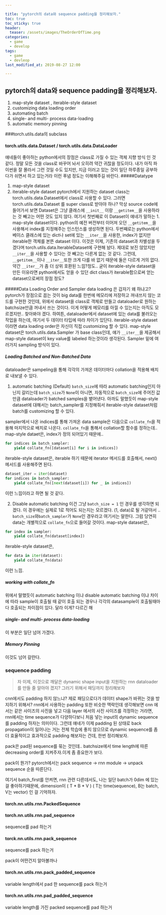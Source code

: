 ```yaml
---

title: "pytorch의 data와 sequence padding을 정리해보자."
toc: true
toc_sticky: true
header:
  teaser: /assets/images/TheOrderOfTime.png
categories: 
  - game
  - develop
tags:
  - game
  - devleop
last_modified_at: 2019-08-27 12:00

---
```


## pytorch의 data와 sequence padding을 정리해보자.

1.  map-style dataset , iterable-style dataset 
2.  customizing data loading order
3.  automating batch
4.  single- and multi- process data-loading
5.  automatic memory pinning

###torch.utils.data의 subclass
#### torch.utils.data.Dataset / torch.utils.data.DataLoader
얘네들이 좋아하는 python에서의 장점은 class로 가질 수 있는 객체 지향 방식 인 것 같다. 정말 모든 것을 class로 바꾸어 놔서 오히려 약간 귀찮을 정도이다. 내가 아직 파이썬을 잘 몰라서 그런 것일 수도 있지만, 지금 이러고 있는 것이 일단 하루종일 공부하다가 쉬면서 하고 있는거라 이런 푸념 정도는 이해해주길 바란다.
#####Datatype
1. map-style dataset
2. iterable-style dataset
pytorch에서 지원하는 dataset class는 torch.utils.data.Dataset에서 class로 사용할 수 있다.
그러면 torch.utils.data.Dataset 를 super class로 받아야 하나? 막상 source code에 들어가서 보면 Dataset은 그냥 클래스에 ```__init__``` 이랑 ```__getitem__```을 사용하라는 것 빼고는 어떤 것도 있지 않다. 여기서 첫번째로 이 Dataset이 얘네가 말하는 1. map-style dataset이다. python의 예전 버전부터 이어져 오던 ```__getitem__```을 사용해서 index를 지정해주는 인스턴스를 생성하면 된다.
두번째로는 python에서 베이스 클래스에 있는 dict나 set에 있는 ```__iter__```을 사용한, index가 없지만 iterable한 객체를 본뜬 dataset 이다. 이것은 이제, 기존의 dataset과 차별성을 두겠다며 torch.utils.data.IterableDataset에 구현해 놨다. 제대로 보진 않았지만 ```__iter__```을 사용할 수 있다는 것 빼고는 다른게 없는 것 같다. 그런데, ```__getitem__```이나 ```__iter__```또한 크게 다를 바 없기 때문에 둘은 다르게 거의 없다. 약간 ```__iter__```가 좀 더 상위 호환된 느낌?정도.. 굳이 iterable-style dataset을 만든 이유라면 python에서도 얻을 수 있던 dict class가 iterable함으로써 얻는 dataset으로써의 장점 정도?

#####Data Loading Order and Sampler
data loading 은 갑자기 왜 하냐고? pytorch가 장점으로 꼽는 것이 big data를 한번에 메모리에 저장하고 꺼내쓰지 않는 코드를 구현한 것인데, 위에서 dataset을 class로 객체로 만들고 dataloader로 원하는 batchsize만큼 꺼내서 쓰는 것이다. 이게 어떻게 메모리를 아낄 수 있는지는 아직도 모르겠지만.. 찾아봐야 겠다.
하여튼, dataloader에서 dataset에 있는 data를 불러오는 작업을 하는데, 여기서 두 데이터 타입에 따라 차이가 있단다.
iterable-style dataset이라면 data loading order은 자신이 직접 customizing 할 수 있다. 
map-style dataset은 torch.utils.data.Sampler 가 base class인데, 얘가 ```__iter__```을 제공해서 map-style dataset이 key value를 labeled 하는것이라 생각된다. Sampler 밑에 여러가지 sampling 방식이 있다.
#####  Loading Batched and Non-Batched Data
dataloader은 sampeling을 통해 각각의 가져온 데이터마다 collation을 적용해 배치로 내보낼 수 있다.
1. automatic batching (Default)
`batch_size`에 따라 automatic batching인지 아닌지 갈리는데 `batch_size`가 `None`이 아니면,  자동적으로 `batch_size`에 주어진 값 만큼 dataloader가 batched samples을 뱉어낸다. 아까도 말했듯이 map-style dataset에 대해서는 batch_sampler를 지정해줘서 iterable-style dataset처럼 batch를 customizing 할 수 있다. 

sampler에서 나온 indices를 통해 가져온 data sample은 다음으로 `collate_fn`을 적용해 마지막으로 배치로 나온다.
`collate_fn`을 통해서 collation할 함수를 정하는데..
map-style dataet은, index가 정의 되어있기 때문에..

``` python
for indices in batch_sampler:
	yield collate_fn([dataset[i] for i in indices])
```

iterable-style dataset은,  iterable 하기 때문에 iterator 메서드를 호출해서, next() 메서드를 사용해주면 된다.

``` python
dataset_iter = iter(dataset)
for indices in batch_sampler:
	yield collate_fn([next(dataset[i]) for _ in indices])
```
이런 느낌이라고 하면 될 것 같다.

2. Disable automatic batching
이건 그냥 `batch_size = 1` 인 경우를 생각하면 되겠다. 이 경우에는 실제로 1로 적어도 되는지는 모르겠다. (1, data)로 될 거같아서 .. `batch_size`와`batch_sampler`가 `None`인 경우라고 여기서는 말한다. 그럼 당연히 data는 개별적으로 `collate_fn`으로 들어갈 것이다. 
map-style dataset은, 
``` python
for index in sampler:
	yield collate_fn(dataset[index])
```
iterable-style dataset은,

``` python
for data in iter(dataset):
	yield collate_fn(data)
```
이런 느낌.

##### working with collate_fn
위에서 말했듯이 automatic batching 이냐 disable automatic batching 이냐 차이에 따라 sample이 호출될 때 같이 호출 되는 경우나 각각의 datasample이 호출될때마다 호출되는 차이점이 있다. 달라 이게? 다르긴 해

##### single- and multi- process data-loading 
이 부분은 일단 넘어 가겠다.

##### Memory Pinning
이것도 넘어 갈란다.

### sequence padding
> 자 이제, 이것으로 깨달은 dynamic shape input을 지원하는 rnn dataloader 를 만들 줄 알아야 겠지?
> 그러기 위해서 패딩까지 정리해보자

cnn에서도 padding 하지 않느냐? 제로 패딩으로다가 데이터 shape가 바뀌는 것을 방지하기 위해서?
rnn에서 사용하는 padding 또한 비슷한 맥락인데 생각해보면 cnn 에서는 같은 사이즈의 사진을 넣고 다음 layer 에서의 사진 사이즈를 걱정하는 거라면, rnn에서는 time sequence가 다양하다보니 처음 넣는 input의 dynamic sequence를 padding 하자는 의미이다. 그런데 얘네가 이제 padding 된 상태로 back propagation이 일어나는 거는 전체 학습에 좋지 않으므로 dynamic sequence를 좀 더 효율적이고 효과적으로 padding 해보자는 건데, 한번 정리해보자.

pack은 pad된 sequence를 묶는 것인데.. batchsize에서 time length에 따른 decreasing order를 지켜주자.이게 좀 중요한가 보다.

pack이 뭔가?
pytorch에서는 pack sequence -> rnn module -> unpack sequence 순을 따른단다.

여기서 batch_first를 안켜면, rnn 관련 다른데서도, 나는 일단 batch가 0dim 에 있는걸 좋아하기때문에,
dimension이 ( T * B * V ) ( T는 time(sequence), B는 batch,  V는 vector) 인 걸 기억하자.

#### torch.nn.utils.rnn.PackedSequence

#### torch.nn.utils.rnn.pad_sequence
sequence를 pad 하는거

#### torck.nn.utils.rnn.pack_sequence
sequence를 pack 하는거

pack이 어떤건지 알아볼까나

#### torch.nn.utils.rnn.pack_padded_sequence
variable length에서 pad 한 sequence를 pack 하는거

#### torch.nn.utils.rnn.pad_padded_sequence
variable length를 가진 packed sequence를 pad 하는거

